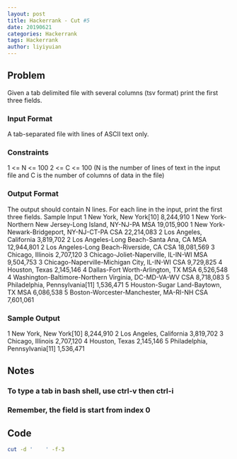```yaml
---
layout: post
title: Hackerrank - Cut #5 
date: 20190621
categories: Hackerrank
tags: Hackerrank
author: liyiyuian
---
```



<!--more-->

## Problem
Given a tab delimited file with several columns (tsv format) print the first
three fields.
### Input Format
A tab-separated file with lines of ASCII text only.
### Constraints
1 <= N <= 100
2 <= C <= 100
(N is the number of lines of text in the input file and C is the number of columns of data in the file)

### Output Format
 The output should contain N lines. For each line in the input, print the first
 three fields.
 Sample Input
 1   New York, New York[10]  8,244,910   1   New York-Northern New Jersey-Long
 Island, NY-NJ-PA MSA  19,015,900  1   New York-Newark-Bridgeport, NY-NJ-CT-PA
 CSA 22,214,083
 2   Los Angeles, California 3,819,702   2   Los Angeles-Long Beach-Santa Ana,
 CA MSA    12,944,801  2   Los Angeles-Long Beach-Riverside, CA CSA
 18,081,569
 3   Chicago, Illinois   2,707,120   3   Chicago-Joliet-Naperville, IL-IN-WI MSA
 9,504,753   3   Chicago-Naperville-Michigan City, IL-IN-WI CSA  9,729,825
 4   Houston, Texas  2,145,146   4   Dallas-Fort Worth-Arlington, TX MSA
 6,526,548   4   Washington-Baltimore-Northern Virginia, DC-MD-VA-WV CSA
 8,718,083
 5   Philadelphia, Pennsylvania[11]  1,536,471   5   Houston-Sugar Land-Baytown,
 TX MSA  6,086,538   5   Boston-Worcester-Manchester, MA-RI-NH CSA   7,601,061

### Sample Output
 1   New York, New York[10]  8,244,910
 2   Los Angeles, California 3,819,702
 3   Chicago, Illinois   2,707,120
 4   Houston, Texas  2,145,146
 5   Philadelphia, Pennsylvania[11]  1,536,471


## Notes
### To type a tab in bash shell, use ctrl-v then ctrl-i
### Remember, the field is start from index 0

## Code

```BASH
cut -d '	' -f-3

```



